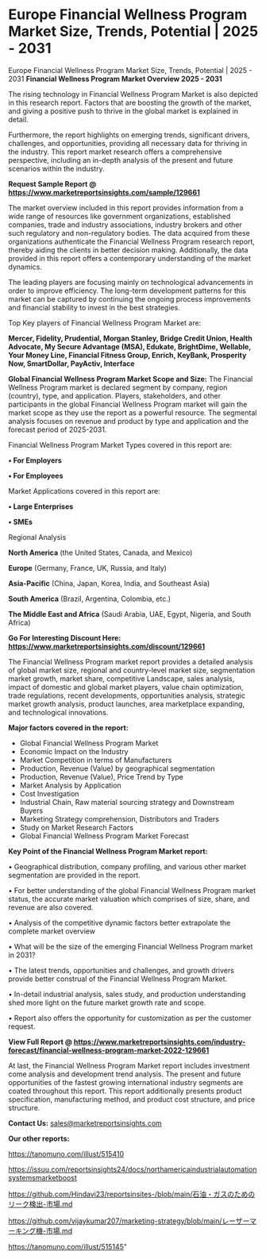 # Europe Financial Wellness Program Market Size, Trends, Potential | 2025 - 2031
Europe Financial Wellness Program Market Size, Trends, Potential | 2025 - 2031
<Strong> Financial Wellness Program Market Overview 2025 - 2031</strong>

The rising technology in Financial Wellness Program Market is also depicted in this research report. Factors that are boosting the growth of the market, and giving a positive push to thrive in the global market is explained in detail.

Furthermore, the report highlights on emerging trends, significant drivers, challenges, and opportunities, providing all necessary data for thriving in the industry. This report market research offers a comprehensive perspective, including an in-depth analysis of the present and future scenarios within the industry.

<strong>Request Sample Report @ <a href=https://www.marketreportsinsights.com/sample/129661>https://www.marketreportsinsights.com/sample/129661</a></strong>

The market overview included in this report provides information from a wide range of resources like government organizations, established companies, trade and industry associations, industry brokers and other such regulatory and non-regulatory bodies. The data acquired from these organizations authenticate the Financial Wellness Program research report, thereby aiding the clients in better decision making. Additionally, the data provided in this report offers a contemporary understanding of the market dynamics.

The leading players are focusing mainly on technological advancements in order to improve efficiency. The long-term development patterns for this market can be captured by continuing the ongoing process improvements and financial stability to invest in the best strategies.

Top Key players of Financial Wellness Program Market are:

<strong>Mercer, Fidelity, Prudential, Morgan Stanley, Bridge Credit Union, Health Advocate, My Secure Advantage (MSA), Edukate, BrightDime, Wellable, Your Money Line, Financial Fitness Group, Enrich, KeyBank, Prosperity Now, SmartDollar, PayActiv, Interface</strong>

<strong><b>Global Financial Wellness Program Market Scope and Size:</b></strong>
The Financial Wellness Program market is declared segment by company, region (country), type, and application. Players, stakeholders, and other participants in the global Financial Wellness Program market will gain the market scope as they use the report as a powerful resource. The segmental analysis focuses on revenue and product by type and application and the forecast period of 2025-2031.

Financial Wellness Program Market Types covered in this report are:

<strong>• For Employers

• For Employees</strong>

Market Applications covered in this report are:

<strong>• Large Enterprises

• SMEs</strong> 

Regional Analysis

<strong>North America</strong> (the United States, Canada, and Mexico)

<strong>Europe</strong> (Germany, France, UK, Russia, and Italy)

<strong>Asia-Pacific</strong> (China, Japan, Korea, India, and Southeast Asia)

<strong>South America</strong> (Brazil, Argentina, Colombia, etc.)

<strong>The Middle East and Africa</strong> (Saudi Arabia, UAE, Egypt, Nigeria, and South Africa)

<strong>Go For Interesting Discount Here: <a href=https://www.marketreportsinsights.com/discount/129661>https://www.marketreportsinsights.com/discount/129661</a></strong>

The Financial Wellness Program market report provides a detailed analysis of global market size, regional and country-level market size, segmentation market growth, market share, competitive Landscape, sales analysis, impact of domestic and global market players, value chain optimization, trade regulations, recent developments, opportunities analysis, strategic market growth analysis, product launches, area marketplace expanding, and technological innovations.

<strong><b>Major factors covered in the report:</b></strong>
<ul>
  <li>Global Financial Wellness Program Market </li>
  <li>Economic Impact on the Industry</li>
  <li>Market Competition in terms of Manufacturers</li>
  <li>Production, Revenue (Value) by geographical segmentation</li>
  <li>Production, Revenue (Value), Price Trend by Type</li>
  <li>Market Analysis by Application</li>
  <li>Cost Investigation</li>
  <li>Industrial Chain, Raw material sourcing strategy and Downstream Buyers</li>
  <li>Marketing Strategy comprehension, Distributors and Traders</li>
  <li>Study on Market Research Factors</li>
  <li>Global Financial Wellness Program Market Forecast</li>
</ul>

<strong><b>Key Point of the Financial Wellness Program Market report:</b></strong>

• Geographical distribution, company profiling, and various other market segmentation are provided in the report.

• For better understanding of the global Financial Wellness Program market status, the accurate market valuation which comprises of size, share, and revenue are also covered.

• Analysis of the competitive dynamic factors better extrapolate the complete market overview

• What will be the size of the emerging Financial Wellness Program market in 2031?

• The latest trends, opportunities and challenges, and growth drivers provide better construal of the Financial Wellness Program Market.

• In-detail industrial analysis, sales study, and production understanding shed more light on the future market growth rate and scope.

• Report also offers the opportunity for customization as per the customer request.

<strong><b>View Full Report @ <a href=https://www.marketreportsinsights.com/industry-forecast/financial-wellness-program-market-2022-129661>https://www.marketreportsinsights.com/industry-forecast/financial-wellness-program-market-2022-129661</a></b></strong>


At last, the Financial Wellness Program Market report includes investment come analysis and development trend analysis. The present and future opportunities of the fastest growing international industry segments are coated throughout this report. This report additionally presents product specification, manufacturing method, and product cost structure, and price structure.

<strong>Contact Us:</strong>
sales@marketreportsinsights.com

<strong>Our other reports:</strong>

<a href=https://tanomuno.com/illust/515410>https://tanomuno.com/illust/515410</a>

<a href=https://issuu.com/reportsinsights24/docs/northamericaindustrialautomationsystemsmarketboost>https://issuu.com/reportsinsights24/docs/northamericaindustrialautomationsystemsmarketboost</a>

<a href=https://github.com/Hindavi23/reportsinsites-/blob/main/石油・ガスのためのリーク検出-市場.md>https://github.com/Hindavi23/reportsinsites-/blob/main/石油・ガスのためのリーク検出-市場.md</a>

<a href=https://github.com/vijaykumar207/marketing-strategy/blob/main/レーザーマーキング機-市場.md>https://github.com/vijaykumar207/marketing-strategy/blob/main/レーザーマーキング機-市場.md</a>

<a href=https://tanomuno.com/illust/515145>https://tanomuno.com/illust/515145</a>"
